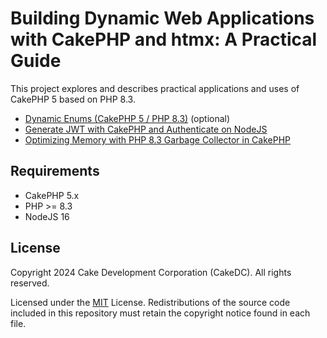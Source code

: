 # Building Dynamic Web Applications with CakePHP and htmx: A Practical Guide

This project explores and describes practical applications and uses of CakePHP 5 based on PHP 8.3.

* [Dynamic Enums (CakePHP 5 / PHP 8.3)](Documentation/CakePHP-Enums.md) (optional)
* [Generate JWT with CakePHP and Authenticate on NodeJS](Documentation/CakePHP-JWT.md)
* [Optimizing Memory with PHP 8.3 Garbage Collector in CakePHP](Documentation/CakePHP-Garbage-Collector.md)

Requirements
------------

* CakePHP 5.x
* PHP >= 8.3
* NodeJS 16

License
-------

Copyright 2024 Cake Development Corporation (CakeDC). All rights reserved.

Licensed under the [MIT](http://www.opensource.org/licenses/mit-license.php) License. Redistributions of the source code included in this repository must retain the copyright notice found in each file.



